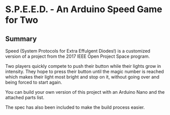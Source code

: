 S.P.E.E.D. - An Arduino Speed Game for Two
========================

Summary
----------------
Speed (System Protocols for Extra Effulgent Diodes!) is a customized version of a project from the 2017 IEEE Open Project Space program.

Two players quickly compete to push their button while their lights grow in intensity. They hope to press their button until the magic number is reached which makes their light most bright and stop on it, without going over and being forced to start again.

You can build your own version of this project with an Arduino Nano and the attached parts list.

The spec has also been included to make the build process easier.

